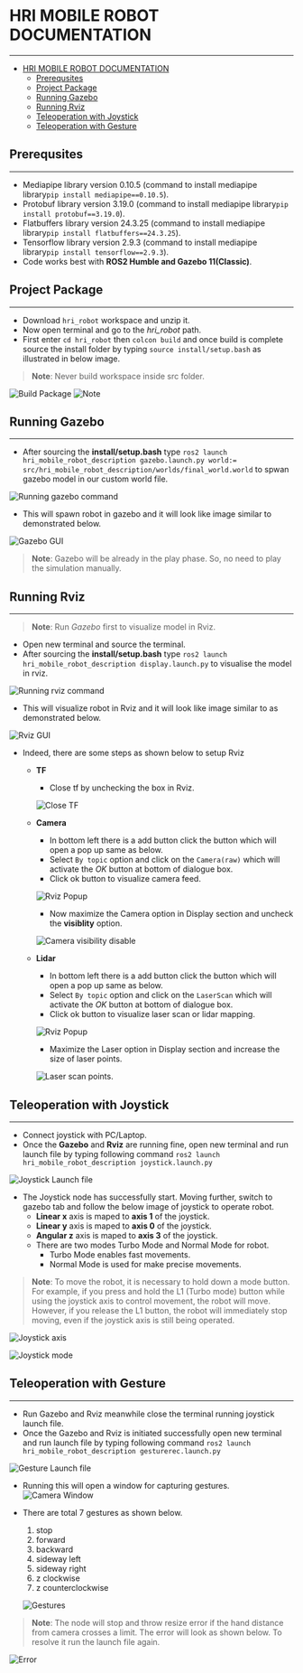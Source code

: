 # HRI MOBILE ROBOT DOCUMENTATION
---

- [HRI MOBILE ROBOT DOCUMENTATION](#hri-mobile-robot-documentation)
  - [Prerequsites](#prerequsites)
  - [Project Package](#project-package)
  - [Running Gazebo](#running-gazebo)
  - [Running Rviz](#running-rviz)
  - [Teleoperation with Joystick](#teleoperation-with-joystick)
  - [Teleoperation with Gesture](#teleoperation-with-gesture)

## Prerequsites
---

- Mediapipe library version 0.10.5 (command to install mediapipe library`pip install mediapipe==0.10.5`).
- Protobuf library version 3.19.0 (command to install mediapipe library`pip install protobuf==3.19.0`).
- Flatbuffers library version 24.3.25 (command to install mediapipe library`pip install flatbuffers==24.3.25`).
- Tensorflow library version 2.9.3 (command to install mediapipe library`pip install tensorflow==2.9.3`).
- Code works best with **ROS2 Humble and Gazebo 11(Classic)**.


## Project Package
---

- Download `hri_robot` workspace and unzip it.
- Now open terminal and go to the *hri_robot* path.
- First enter `cd hri_robot` then `colcon build` and once build is complete source the install folder by typing `source install/setup.bash` as illustrated in below image. 

> **Note**: Never build workspace inside src folder.

![Build Package](https://imgur.com/0tY0Zpp.png)
![Note](https://imgur.com/1BSBXwG.png)

## Running Gazebo
---

- After sourcing the **install/setup.bash** type `ros2 launch hri_mobile_robot_description gazebo.launch.py world:= src/hri_mobile_robot_description/worlds/final_world.world` to spwan gazebo model in our custom world file.
  
![Running gazebo command](https://imgur.com/e8OdkUh.png)

- This will spawn robot in gazebo and it will look like image similar to demonstrated below.

![Gazebo GUI](https://imgur.com/EWflWWR.png)

> **Note**: Gazebo will be already in the play phase. So, no need to play the simulation manually.

## Running Rviz
---

> **Note**: Run *Gazebo* first to visualize model in Rviz.
- Open new terminal and source the terminal.
- After sourcing the **install/setup.bash** type `ros2 launch hri_mobile_robot_description display.launch.py` to visualise the model in rviz.
  
![Running rviz command](https://imgur.com/V4nPF6T.png)

- This will visualize robot in Rviz and it will look like image similar to as demonstrated below.

![Rviz GUI](https://imgur.com/xlfhr0c.png)

- Indeed, there are some steps as shown below to setup Rviz
  - **TF**
    - Close tf by unchecking the box in Rviz.
  
    ![Close TF](https://imgur.com/9iZEkdU.png)
  - **Camera**
    - In bottom left there is a add button click the button which will open a pop up same as below.
    - Select `By topic` option and click on the `Camera(raw)` which will activate the *OK* button at bottom of dialogue box.
    - Click ok button to visualize camera feed.  
  
    ![Rviz Popup](https://imgur.com/0BlC6Wb.png)
    - Now maximize the Camera option in Display section and uncheck the **visiblity** option.
    
    ![Camera visibility disable](https://imgur.com/isv0GEy.png)

  - **Lidar**
    - In bottom left there is a add button click the button which will open a pop up same as below.
    - Select `By topic` option and click on the `LaserScan` which will activate the *OK* button at bottom of dialogue box.
    - Click ok button to visualize laser scan or lidar mapping.  
    
    ![Rviz Popup](https://imgur.com/gME4TrS.png)

    - Maximize the Laser option in Display section and increase the size of laser points.
    
    ![Laser scan points](https://imgur.com/NYvAOtL.png).

## Teleoperation with Joystick
---
- Connect joystick with PC/Laptop.
- Once the **Gazebo** and **Rviz** are running fine, open new terminal and run launch file by typing following command `ros2 launch hri_mobile_robot_description joystick.launch.py`

![Joystick Launch file](https://imgur.com/n2piWta.png)

- The Joystick node has successfully start. Moving further, switch to gazebo tab and follow the below image of joystick to operate robot.
  - **Linear x** axis is maped to **axis 1** of the joystick.
  - **Linear y** axis is maped to **axis 0** of the joystick. 
  - **Angular z** axis is maped to **axis 3** of the joystick. 
  - There are two modes Turbo Mode and Normal Mode for robot.
    - Turbo Mode enables fast movements.
    - Normal Mode is used for make precise movements.
  
> **Note**: To move the robot, it is necessary to hold down a mode button. For example, if you press and hold the L1 (Turbo mode) button while using the joystick axis to control movement, the robot will move. However, if you release the L1 button, the robot will immediately stop moving, even if the joystick axis is still being operated.

![Joystick axis](https://imgur.com/tHPTdNJ.png)

![Joystick mode](https://imgur.com/yZhkbsc.png)

## Teleoperation with Gesture
---
- Run Gazebo and Rviz meanwhile close the terminal running joystick launch file.
- Once the Gazebo and Rviz is initiated successfully open new terminal and run launch file by typing following command `ros2 launch hri_mobile_robot_description gesturerec.launch.py`

![Gesture Launch file](https://imgur.com/KsPx3l9.png)

- Running this will open a window for capturing gestures.
  ![Camera Window](https://imgur.com/GLNpbLl.png)

- There are total 7 gestures as shown below.
  1. stop
  2. forward
  3. backward
  4. sideway left
  5. sideway right
  6. z clockwise
  7. z counterclockwise

  ![Gestures](https://imgur.com/Fl2eSGf.png)

> **Note**: The node will stop and throw resize error if the hand distance from camera crosses a limit. The error will look as shown below. To resolve it run the launch file again.
  
  ![Error](https://imgur.com/x0PAJpz.png)